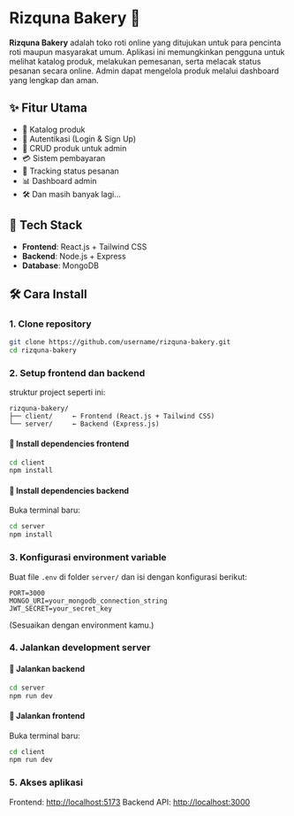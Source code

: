 # Rizquna Bakery 🍞

**Rizquna Bakery** adalah toko roti online yang ditujukan untuk para pencinta roti maupun masyarakat umum. Aplikasi ini memungkinkan pengguna untuk melihat katalog produk, melakukan pemesanan, serta melacak status pesanan secara online. Admin dapat mengelola produk melalui dashboard yang lengkap dan aman.

## ✨ Fitur Utama

* 🥐 Katalog produk
* 🔐 Autentikasi (Login & Sign Up)
* 🚞️ CRUD produk untuk admin
* 💳 Sistem pembayaran
* 🚚 Tracking status pesanan
* 📊 Dashboard admin
* 🛠️ Dan masih banyak lagi...

## 🧱 Tech Stack

* **Frontend**: React.js + Tailwind CSS
* **Backend**: Node.js + Express
* **Database**: MongoDB

## 🛠️ Cara Install

### 1. **Clone repository**

```bash
git clone https://github.com/username/rizquna-bakery.git
cd rizquna-bakery
```

### 2. **Setup frontend dan backend**

struktur project seperti ini:

```
rizquna-bakery/
├── client/     ← Frontend (React.js + Tailwind CSS)
└── server/     ← Backend (Express.js)
```

#### 🔹 Install dependencies frontend

```bash
cd client
npm install
```

#### 🔹 Install dependencies backend

Buka terminal baru:

```bash
cd server
npm install
```

### 3. **Konfigurasi environment variable**

Buat file `.env` di folder `server/` dan isi dengan konfigurasi berikut:

```env
PORT=3000
MONGO_URI=your_mongodb_connection_string
JWT_SECRET=your_secret_key
```

(Sesuaikan dengan environment kamu.)

### 4. **Jalankan development server**

#### 🔹 Jalankan backend

```bash
cd server
npm run dev
```

#### 🔹 Jalankan frontend

Buka terminal baru:

```bash
cd client
npm run dev
```

### 5. **Akses aplikasi**

Frontend: [http://localhost:5173](http://localhost:5173)
Backend API: [http://localhost:3000](http://localhost:3000)